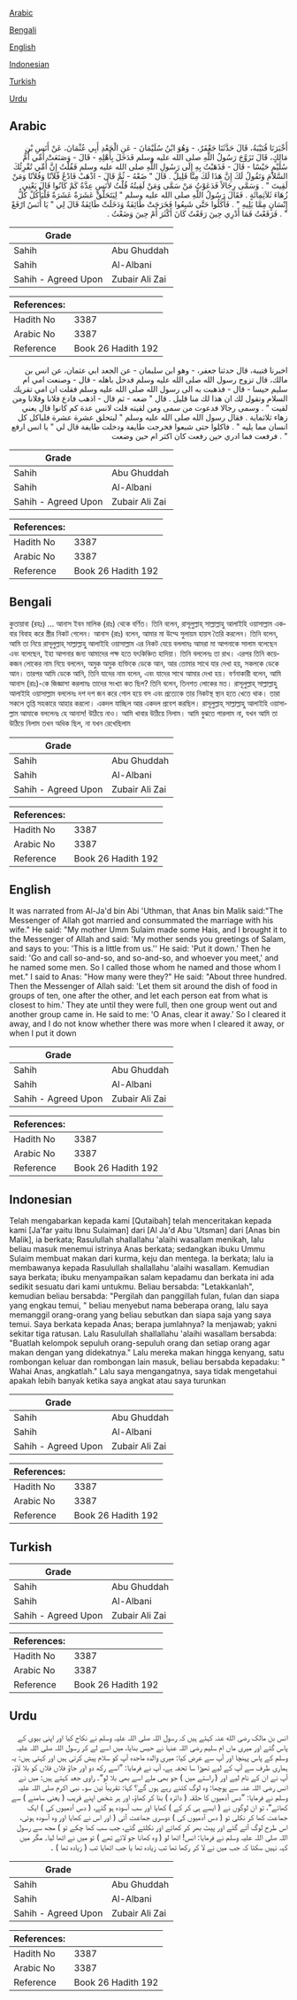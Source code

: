 [Arabic](#arabic)

[Bengali](#bengali)

[English](#english)

[Indonesian](#indonesian)

[Turkish](#turkish)

[Urdu](#urdu)

## Arabic


<div dir="rtl" lang="ar" style={{fontSize:'larger',backgroundColor:'#f8f9fa',padding:20}}>
أَخْبَرَنَا قُتَيْبَةُ، قَالَ حَدَّثَنَا جَعْفَرٌ، - وَهُوَ ابْنُ سُلَيْمَانَ - عَنِ الْجَعْدِ أَبِي عُثْمَانَ، عَنْ أَنَسِ بْنِ مَالِكٍ، قَالَ تَزَوَّجَ رَسُولُ اللَّهِ صلى الله عليه وسلم فَدَخَلَ بِأَهْلِهِ - قَالَ - وَصَنَعَتْ أُمِّي أُمُّ سُلَيْمٍ حَيْسًا - قَالَ - فَذَهَبْتُ بِهِ إِلَى رَسُولِ اللَّهِ صلى الله عليه وسلم فَقُلْتُ إِنَّ أُمِّي تُقْرِئُكَ السَّلاَمَ وَتَقُولُ لَكَ إِنَّ هَذَا لَكَ مِنَّا قَلِيلٌ ‏.‏ قَالَ ‏"‏ ضَعْهُ - ثُمَّ قَالَ - اذْهَبْ فَادْعُ فُلاَنًا وَفُلاَنًا وَمَنْ لَقِيتَ ‏"‏ ‏.‏ وَسَمَّى رِجَالاً فَدَعَوْتُ مَنْ سَمَّى وَمَنْ لَقِيتُهُ قُلْتُ لأَنَسٍ عِدَّةُ كَمْ كَانُوا قَالَ يَعْنِي زُهَاءَ ثَلاَثِمِائَةٍ ‏.‏ فَقَالَ رَسُولُ اللَّهِ صلى الله عليه وسلم ‏"‏ لِيَتَحَلَّقْ عَشَرَةٌ عَشَرَةٌ فَلْيَأْكُلْ كُلُّ إِنْسَانٍ مِمَّا يَلِيهِ ‏"‏ ‏.‏ فَأَكَلُوا حَتَّى شَبِعُوا فَخَرَجَتْ طَائِفَةٌ وَدَخَلَتْ طَائِفَةٌ قَالَ لِي ‏"‏ يَا أَنَسُ ارْفَعْ ‏"‏ ‏.‏ فَرَفَعْتُ فَمَا أَدْرِي حِينَ رَفَعْتُ كَانَ أَكْثَرَ أَمْ حِينَ وَضَعْتُ ‏.‏
</div>
<div style={{backgroundColor:'#f8f9fa',padding:20, marginBottom: 10}}><table> <thead> <tr> <th>Grade</th> <th></th> </tr> </thead> <tbody> <tr><td>Sahih</td><td>Abu Ghuddah</td></tr><tr><td>Sahih</td><td>Al-Albani</td></tr><tr><td>Sahih - Agreed Upon</td><td>Zubair Ali Zai</td></tr></tbody></table><table> <thead> <tr> <th>References:</th> <th></th> </tr> </thead> <tbody><tr><td>Hadith No</td><td>3387</td></tr><tr><td>Arabic No</td><td>3387</td></tr><tr><td>Reference</td><td>Book 26 Hadith 192</td></tr></tbody></table></div>


<div dir="rtl" lang="ar" style={{fontSize:'larger',backgroundColor:'#f8f9fa',padding:20}}>
اخبرنا قتيبة، قال حدثنا جعفر، - وهو ابن سليمان - عن الجعد ابي عثمان، عن انس بن مالك، قال تزوج رسول الله صلى الله عليه وسلم فدخل باهله - قال - وصنعت امي ام سليم حيسا - قال - فذهبت به الى رسول الله صلى الله عليه وسلم فقلت ان امي تقريك السلام وتقول لك ان هذا لك منا قليل . قال " ضعه - ثم قال - اذهب فادع فلانا وفلانا ومن لقيت " . وسمى رجالا فدعوت من سمى ومن لقيته قلت لانس عدة كم كانوا قال يعني زهاء ثلاثماية . فقال رسول الله صلى الله عليه وسلم " ليتحلق عشرة عشرة فلياكل كل انسان مما يليه " . فاكلوا حتى شبعوا فخرجت طايفة ودخلت طايفة قال لي " يا انس ارفع " . فرفعت فما ادري حين رفعت كان اكثر ام حين وضعت
</div>
<div style={{backgroundColor:'#f8f9fa',padding:20, marginBottom: 10}}><table> <thead> <tr> <th>Grade</th> <th></th> </tr> </thead> <tbody> <tr><td>Sahih</td><td>Abu Ghuddah</td></tr><tr><td>Sahih</td><td>Al-Albani</td></tr><tr><td>Sahih - Agreed Upon</td><td>Zubair Ali Zai</td></tr></tbody></table><table> <thead> <tr> <th>References:</th> <th></th> </tr> </thead> <tbody><tr><td>Hadith No</td><td>3387</td></tr><tr><td>Arabic No</td><td>3387</td></tr><tr><td>Reference</td><td>Book 26 Hadith 192</td></tr></tbody></table></div>

## Bengali


<div dir="ltr" lang="bn" style={{fontSize:'larger',backgroundColor:'#f8f9fa',padding:20}}>
কুতায়াবা (রহঃ) ... আনাস ইবন মালিক (রাঃ) থেকে বর্ণিত। তিনি বলেন, রাসূলুল্লাহ্ সাল্লাল্লাহু আলাইহি ওয়াসাল্লাম একবার বিবাহ করে স্ত্রীর নিকট গেলেন। আনাস (রাঃ) বলেন, আমার মা উম্মে সুলায়ম হায়স তৈরি করলেন। তিনি বলেন, আমি তা নিয়ে রাসূলুল্লাহ্ সাল্লাল্লাহু আলাইহি ওয়াসাল্লাম এর নিকট যেয়ে বললামঃ আমরা মা আপনাকে সালাম বলেছেন এবং বলেছেন, ইহা আপনার জন্য আমাদের পক্ষ হতে যৎকিঞ্চিত হাদিয়া। তিনি বললেনঃ তা রাখ। এরপর তিনি কয়েকজন লোকের নাম নিয়ে বললেন, অমুক অমুক ব্যক্তিকে ডেকে আন, আর তোমার সাথে যার দেখা হয়, সকলকে ডেকে আন। তারপর আমি ডেকে আনি, তিনি যাদের নাম বলেন, এবং যাদের সাথে আমার দেখা হয়। বর্ণনাকারী বলেন, আমি আনাস (রাঃ)-কে জিজ্ঞাসা করলামঃ তাদের সংখ্যা কত ছিল? তিনি বলেন, তিনশত লোকের মত। রাসূলুল্লাহ্ সাল্লাল্লাহু আলাইহি ওয়াসাল্লাম বললেনঃ দশ দশ জন করে গোল হয়ে বস এবং প্রত্যেকে তার নিকটস্থ স্থান হতে খেতে থাক। তারা সকলে তৃপ্তি সহকারে আহার করলো। একদল যাচ্ছিল আর একদল প্রবেশ করছিল। রাসূলুল্লাহ্ সাল্লাল্লাহু আলাইহি ওয়াসাল্লাম আমাকে বললেনঃ হে আনাস! উঠিয়ে নাও। আমি খাবার উঠিয়ে নিলাম। আমি বুঝতে পারলাম না, যখন আমি তা উঠিয়ে নিলাম তখন অধিক ছিল, না যখন রেখেছিলাম
</div>
<div style={{backgroundColor:'#f8f9fa',padding:20, marginBottom: 10}}><table> <thead> <tr> <th>Grade</th> <th></th> </tr> </thead> <tbody> <tr><td>Sahih</td><td>Abu Ghuddah</td></tr><tr><td>Sahih</td><td>Al-Albani</td></tr><tr><td>Sahih - Agreed Upon</td><td>Zubair Ali Zai</td></tr></tbody></table><table> <thead> <tr> <th>References:</th> <th></th> </tr> </thead> <tbody><tr><td>Hadith No</td><td>3387</td></tr><tr><td>Arabic No</td><td>3387</td></tr><tr><td>Reference</td><td>Book 26 Hadith 192</td></tr></tbody></table></div>

## English


<div dir="ltr" lang="en" style={{fontSize:'larger',backgroundColor:'#f8f9fa',padding:20}}>
It was narrated from Al-Ja'd bin Abi 'Uthman, that Anas bin Malik said:"The Messenger of Allah got married and consummated the marriage with his wife." He said: "My mother Umm Sulaim made some Hais, and I brought it to the Messenger of Allah and said: 'My mother sends you greetings of Salam, and says to you: 'This is a little from us.'' He said: 'Put it down.' Then he said: 'Go and call so-and-so, and so-and-so, and whoever you meet,' and he named some men. So I called those whom he named and those whom I met." I said to Anas: "How many were they?" He said: "About three hundred. Then the Messenger of Allah said: 'Let them sit around the dish of food in groups of ten, one after the other, and let each person eat from what is closest to him.' They ate until they were full, then one group went out and another group came in. He said to me: 'O Anas, clear it away.' So I cleared it away, and I do not know whether there was more when I cleared it away, or when I put it down
</div>
<div style={{backgroundColor:'#f8f9fa',padding:20, marginBottom: 10}}><table> <thead> <tr> <th>Grade</th> <th></th> </tr> </thead> <tbody> <tr><td>Sahih</td><td>Abu Ghuddah</td></tr><tr><td>Sahih</td><td>Al-Albani</td></tr><tr><td>Sahih - Agreed Upon</td><td>Zubair Ali Zai</td></tr></tbody></table><table> <thead> <tr> <th>References:</th> <th></th> </tr> </thead> <tbody><tr><td>Hadith No</td><td>3387</td></tr><tr><td>Arabic No</td><td>3387</td></tr><tr><td>Reference</td><td>Book 26 Hadith 192</td></tr></tbody></table></div>

## Indonesian


<div dir="ltr" lang="id" style={{fontSize:'larger',backgroundColor:'#f8f9fa',padding:20}}>
Telah mengabarkan kepada kami [Qutaibah] telah menceritakan kepada kami [Ja'far yaitu Ibnu Sulaiman] dari [Al Ja'd Abu 'Utsman] dari [Anas bin Malik], ia berkata; Rasulullah shallallahu 'alaihi wasallam menikah, lalu beliau masuk menemui istrinya Anas berkata; sedangkan ibuku Ummu Sulaim membuat makan dari kurma, keju dan mentega. Ia berkata; lalu ia membawanya kepada Rasulullah shallallahu 'alaihi wasallam. Kemudian saya berkata; ibuku menyampaikan salam kepadamu dan berkata ini ada sedikit sesuatu dari kami untukmu. Beliau bersabda: "Letakkanlah", kemudian beliau bersabda: "Pergilah dan panggillah fulan, fulan dan siapa yang engkau temui, " beliau menyebut nama beberapa orang, lalu saya memanggil orang-orang yang beliau sebutkan dan siapa saja yang saya temui. Saya berkata kepada Anas; berapa jumlahnya? Ia menjawab; yakni sekitar tiga ratusan. Lalu Rasulullah shallallahu 'alaihi wasallam bersabda: "Buatlah kelompok sepuluh orang-sepuluh orang dan setiap orang agar makan dengan yang didekatnya." Lalu mereka makan hingga kenyang, satu rombongan keluar dan rombongan lain masuk, beliau bersabda kepadaku: " Wahai Anas, angkatlah." Lalu saya mengangatnya, saya tidak mengetahui apakah lebih banyak ketika saya angkat atau saya turunkan
</div>
<div style={{backgroundColor:'#f8f9fa',padding:20, marginBottom: 10}}><table> <thead> <tr> <th>Grade</th> <th></th> </tr> </thead> <tbody> <tr><td>Sahih</td><td>Abu Ghuddah</td></tr><tr><td>Sahih</td><td>Al-Albani</td></tr><tr><td>Sahih - Agreed Upon</td><td>Zubair Ali Zai</td></tr></tbody></table><table> <thead> <tr> <th>References:</th> <th></th> </tr> </thead> <tbody><tr><td>Hadith No</td><td>3387</td></tr><tr><td>Arabic No</td><td>3387</td></tr><tr><td>Reference</td><td>Book 26 Hadith 192</td></tr></tbody></table></div>

## Turkish


<div dir="ltr" lang="tr" style={{fontSize:'larger',backgroundColor:'#f8f9fa',padding:20}}>

</div>
<div style={{backgroundColor:'#f8f9fa',padding:20, marginBottom: 10}}><table> <thead> <tr> <th>Grade</th> <th></th> </tr> </thead> <tbody> <tr><td>Sahih</td><td>Abu Ghuddah</td></tr><tr><td>Sahih</td><td>Al-Albani</td></tr><tr><td>Sahih - Agreed Upon</td><td>Zubair Ali Zai</td></tr></tbody></table><table> <thead> <tr> <th>References:</th> <th></th> </tr> </thead> <tbody><tr><td>Hadith No</td><td>3387</td></tr><tr><td>Arabic No</td><td>3387</td></tr><tr><td>Reference</td><td>Book 26 Hadith 192</td></tr></tbody></table></div>

## Urdu


<div dir="rtl" lang="ur" style={{fontSize:'larger',backgroundColor:'#f8f9fa',padding:20}}>
انس بن مالک رضی الله عنہ کہتے ہیں کہ رسول اللہ صلی اللہ علیہ وسلم نے نکاح کیا اور اپنی بیوی کے پاس گئے اور میری ماں ام سلیم رضی اللہ عنہا نے حیس بنایا، میں اسے لے کر رسول اللہ صلی اللہ علیہ وسلم کے پاس پہنچا اور آپ سے عرض کیا: میری والدہ ماجدہ آپ کو سلام پیش کرتی ہیں اور کہتی ہیں: یہ ہماری طرف سے آپ کے لیے تھوڑا سا تحفہ ہے، آپ نے فرمایا: ”اسے رکھ دو اور جاؤ فلاں فلاں کو بلا لاؤ، آپ نے ان کے نام لیے اور ( راستے میں ) جو بھی ملے اسے بھی بلا لو“۔ راوی جعد کہتے ہیں: میں نے انس رضی اللہ عنہ سے پوچھا: وہ لوگ کتنے رہے ہوں گے؟ کہا: تقریباً تین سو۔ نبی اکرم صلی اللہ علیہ وسلم نے فرمایا: ”دس آدمیوں کا حلقہ ( دائرہ ) بنا کر کھاؤ، اور ہر شخص اپنے قریب ( یعنی سامنے ) سے کھائے“، تو ان لوگوں نے ( ایسے ہی کر کے ) کھایا اور سب آسودہ ہو گئے، ( دس آدمیوں کی ) ایک جماعت کھا کر نکلی تو ( دس آدمیوں کی ) دوسری جماعت آئی ( اور اس نے کھایا اور وہ آسودہ ہوئی، اس طرح لوگ آتے گئے اور پیٹ بھر کر کھاتے اور نکلتے گئے، جب سب کھا چکے تو ) مجھ سے رسول اللہ صلی اللہ علیہ وسلم نے فرمایا: انس! اٹھا لو ( وہ کھانا جو لائے تھے ) تو میں نے اٹھا لیا۔ مگر میں کہہ نہیں سکتا کہ جب میں نے لا کر رکھا تھا تب زیادہ تھا یا جب اٹھایا تب ( زیادہ تھا ) ۔
</div>
<div style={{backgroundColor:'#f8f9fa',padding:20, marginBottom: 10}}><table> <thead> <tr> <th>Grade</th> <th></th> </tr> </thead> <tbody> <tr><td>Sahih</td><td>Abu Ghuddah</td></tr><tr><td>Sahih</td><td>Al-Albani</td></tr><tr><td>Sahih - Agreed Upon</td><td>Zubair Ali Zai</td></tr></tbody></table><table> <thead> <tr> <th>References:</th> <th></th> </tr> </thead> <tbody><tr><td>Hadith No</td><td>3387</td></tr><tr><td>Arabic No</td><td>3387</td></tr><tr><td>Reference</td><td>Book 26 Hadith 192</td></tr></tbody></table></div>